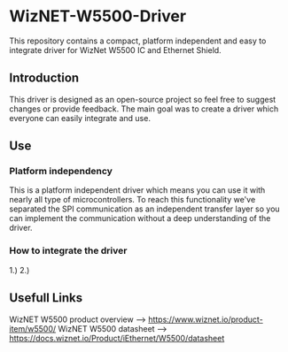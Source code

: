 # WizNET-W5500-Driver
This repository contains a compact, platform independent and  easy to integrate driver for WizNet W5500 IC and Ethernet Shield.
## Introduction
This driver is designed as an open-source project so feel free to suggest changes or provide feedback. The main goal was to create a driver which everyone can easily integrate and use.
## Use
### Platform independency
This is a platform independent driver which means you can use it with nearly all type of microcontrollers. To reach this functionality we've separated the SPI communication as an independent transfer layer so you can implement the communication without a deep understanding of the driver.
### How to integrate the driver
  1.)
  2.)

## Usefull Links
WizNET W5500 product overview --> https://www.wiznet.io/product-item/w5500/
WizNET W5500 datasheet --> https://docs.wiznet.io/Product/iEthernet/W5500/datasheet

